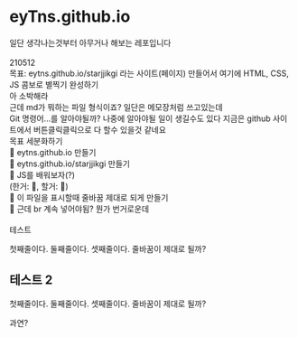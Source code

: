 # eyTns.github.io

일단 생각나는것부터 아무거나 해보는 레포입니다
<br><br>
210512
<br> 목표: eytns.github.io/starjjikgi 라는 사이트(페이지) 만들어서 여기에 HTML, CSS, JS 콤보로 별찍기 완성하기
<br> 아 소박해라
<br> 근데 md가 뭐하는 파일 형식이죠? 일단은 메모장처럼 쓰고있는데
<br> Git 명령어...를 알아야될까? 나중에 알아야될 일이 생길수도 있다 지금은 github 사이트에서 버튼클릭클릭으로 다 할수 있을것 같네요
<br> 목표 세분화하기
<br> 🌟 eytns.github.io 만들기
<br> 🎯 eytns.github.io/starjjikgi 만들기
<br> 🎯 JS를 배워보자(?)
<br> (한거: 🌟, 할거: 🎯)
<br> 🌟 이 파일을 표시할때 줄바꿈 제대로 되게 만들기
<br> 🎯 근데 br 계속 넣어야됨? 뭔가 번거로운데
<br>
<br>
테스트
<p>
  첫째줄이다.
  둘째줄이다.
  셋째줄이다.
  줄바꿈이 제대로 될까?
</p>


## 테스트 2
첫째줄이다.
둘째줄이다.
셋째줄이다.
줄바꿈이 제대로 될까?

과연?

  



